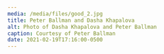 ```yaml
---
media: /media/files/good_2.jpg
title: Peter Ballman and Dasha Khapalova
alt: Photo of Dasha Khapalova and Peter Ballman
caption: Courtesy of Peter Ballman
date: 2021-02-19T17:16:00-0500
---
```

